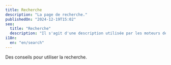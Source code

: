 ```yaml
---
title: Recherche
description: "La page de recherche."
publishedOn: "2024-12-19T15:02"
seo:
  title: "Recherche"
  description: "Il s'agit d'une description utilisée par les moteurs de recherche."
i18n:
  en: "en/search"
---
```


Des conseils pour utiliser la recherche.
